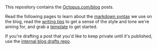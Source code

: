 This repository contains the [Octopus.com/blog](https://octopus.com/blog/) posts.

Read the following pages to learn about the [markdown syntax](conventions.md) we use on the blog, read the [writing tips](tips.md) to get a sense of the style and tone we're aiming for, and grab a [template](templates/readme.md) to get started.

If you're drafting a post that you'd like to keep private until it's published, use the [internal blog drafts repo](https://github.com/OctopusDeploy/internal-blog-drafts).
